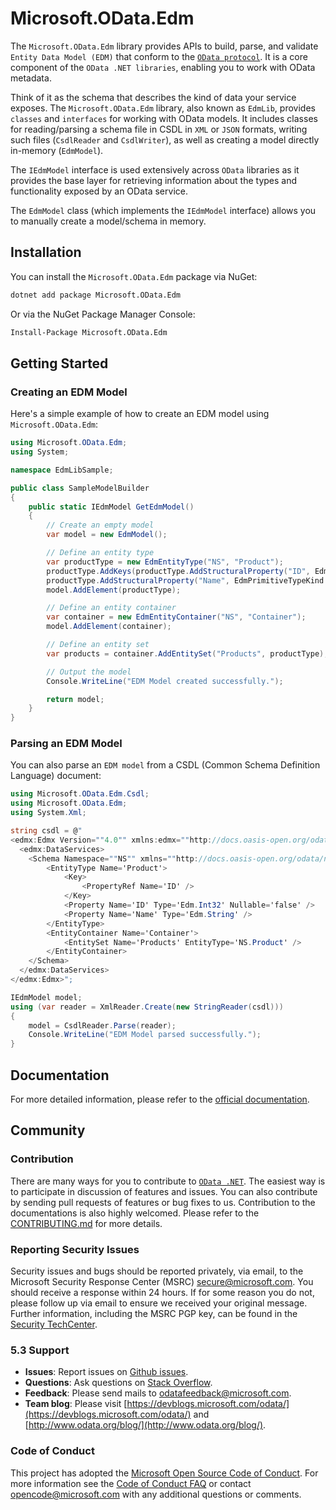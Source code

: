 # Microsoft.OData.Edm

The `Microsoft.OData.Edm` library provides APIs to build, parse, and validate `Entity Data Model (EDM)` that conform to the [`OData protocol`](https://www.odata.org/documentation/). It is a core component of the `OData .NET libraries`, enabling you to work with OData metadata.

Think of it as the schema that describes the kind of data your service exposes. The `Microsoft.OData.Edm` library, also known as `EdmLib`, provides `classes` and `interfaces` for working with OData models. It includes classes for reading/parsing a schema file in CSDL in `XML` or `JSON` formats, writing such files (`CsdlReader` and `CsdlWriter`), as well as creating a model directly in-memory (`EdmModel`).

The `IEdmModel` interface is used extensively across `OData` libraries as it provides the base layer for retrieving information about the types and functionality exposed by an OData service.

The `EdmModel` class (which implements the `IEdmModel` interface) allows you to manually create a model/schema in memory.

## Installation

You can install the `Microsoft.OData.Edm` package via NuGet:

```sh
dotnet add package Microsoft.OData.Edm
```

Or via the NuGet Package Manager Console:

```sh
Install-Package Microsoft.OData.Edm
```

## Getting Started

### Creating an EDM Model

Here's a simple example of how to create an EDM model using `Microsoft.OData.Edm`:

```csharp
using Microsoft.OData.Edm;
using System;

namespace EdmLibSample;

public class SampleModelBuilder
{
    public static IEdmModel GetEdmModel()
    {
        // Create an empty model
        var model = new EdmModel();

        // Define an entity type
        var productType = new EdmEntityType("NS", "Product");
        productType.AddKeys(productType.AddStructuralProperty("ID", EdmPrimitiveTypeKind.Int32));
        productType.AddStructuralProperty("Name", EdmPrimitiveTypeKind.String);
        model.AddElement(productType);

        // Define an entity container
        var container = new EdmEntityContainer("NS", "Container");
        model.AddElement(container);

        // Define an entity set
        var products = container.AddEntitySet("Products", productType);

        // Output the model
        Console.WriteLine("EDM Model created successfully.");

        return model;
    }
}
```

### Parsing an EDM Model

You can also parse an `EDM model` from a CSDL (Common Schema Definition Language) document:

```csharp
using Microsoft.OData.Edm.Csdl;
using Microsoft.OData.Edm;
using System.Xml;

string csdl = @"
<edmx:Edmx Version=""4.0"" xmlns:edmx=""http://docs.oasis-open.org/odata/ns/edmx"">
  <edmx:DataServices>
    <Schema Namespace=""NS"" xmlns=""http://docs.oasis-open.org/odata/ns/edm"">
        <EntityType Name='Product'>
            <Key>
                <PropertyRef Name='ID' />
            </Key>
            <Property Name='ID' Type='Edm.Int32' Nullable='false' />
            <Property Name='Name' Type='Edm.String' />
        </EntityType>
        <EntityContainer Name='Container'>
            <EntitySet Name='Products' EntityType='NS.Product' />
        </EntityContainer>
    </Schema>
  </edmx:DataServices>
</edmx:Edmx>";

IEdmModel model;
using (var reader = XmlReader.Create(new StringReader(csdl)))
{
    model = CsdlReader.Parse(reader);
    Console.WriteLine("EDM Model parsed successfully.");
}
```

## Documentation

For more detailed information, please refer to the [official documentation](https://learn.microsoft.com/odata/odatalib/edm/build-basic-model).

## Community

### Contribution

There are many ways for you to contribute to [`OData .NET`](https://github.com/OData/odata.net). The easiest way is to participate in discussion of features and issues. You can also contribute by sending pull requests of features or bug fixes to us. Contribution to the documentations is also highly welcomed. Please refer to the [CONTRIBUTING.md](https://github.com/OData/odata.net/blob/main/.github/CONTRIBUTING.md) for more details.

### Reporting Security Issues

Security issues and bugs should be reported privately, via email, to the Microsoft Security Response Center (MSRC) <secure@microsoft.com>. You should receive a response within 24 hours. If for some reason you do not, please follow up via email to ensure we received your original message. Further information, including the MSRC PGP key, can be found in the [Security TechCenter](https://www.microsoft.com/msrc/faqs-report-an-issue).

### 5.3 Support

- **Issues**: Report issues on [Github issues](https://github.com/OData/odata.net/issues).
- **Questions**: Ask questions on [Stack Overflow](http://stackoverflow.com/questions/ask?tags=odata).
- **Feedback**: Please send mails to [odatafeedback@microsoft.com](mailto:odatafeedback@microsoft.com).
- **Team blog**: Please visit [https://devblogs.microsoft.com/odata/](https://devblogs.microsoft.com/odata/) and [http://www.odata.org/blog/](http://www.odata.org/blog/).

### Code of Conduct

This project has adopted the [Microsoft Open Source Code of Conduct](https://opensource.microsoft.com/codeofconduct/). For more information see the [Code of Conduct FAQ](https://opensource.microsoft.com/codeofconduct/faq/) or contact [opencode@microsoft.com](mailto:opencode@microsoft.com) with any additional questions or comments.